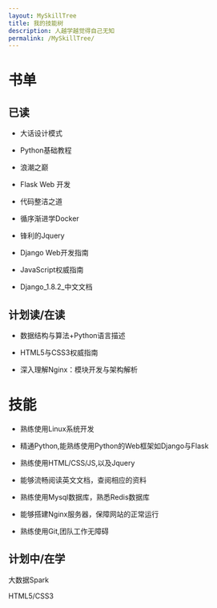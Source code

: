 ```yaml
---
layout: MySkillTree
title: 我的技能树
description: 人越学越觉得自己无知
permalink: /MySkillTree/
---
```


# 书单

## 已读

* 大话设计模式

* Python基础教程 

* 浪潮之巅

* Flask Web 开发

* 代码整洁之道

* 循序渐进学Docker

* 锋利的Jquery

* Django Web开发指南

* JavaScript权威指南

* Django_1.8.2_中文文档



## 计划读/在读

* 数据结构与算法+Python语言描述

* HTML5与CSS3权威指南

* 深入理解Nginx：模块开发与架构解析


# 技能

* 熟练使用Linux系统开发

* 精通Python,能熟练使用Python的Web框架如Django与Flask

* 熟练使用HTML/CSS/JS,以及Jquery

* 能够流畅阅读英文文档，查阅相应的资料

* 熟练使用Mysql数据库，熟悉Redis数据库

* 能够搭建Nginx服务器，保障网站的正常运行

* 熟练使用Git,团队工作无障碍


## 计划中/在学

大数据Spark

HTML5/CSS3











